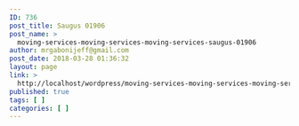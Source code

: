 ```yaml
---
ID: 736
post_title: Saugus 01906
post_name: >
  moving-services-moving-services-moving-services-saugus-01906
author: mrgabonijeff@gmail.com
post_date: 2018-03-28 01:36:32
layout: page
link: >
  http://localhost/wordpress/moving-services-moving-services-moving-services-saugus-01906/
published: true
tags: [ ]
categories: [ ]
---
```

